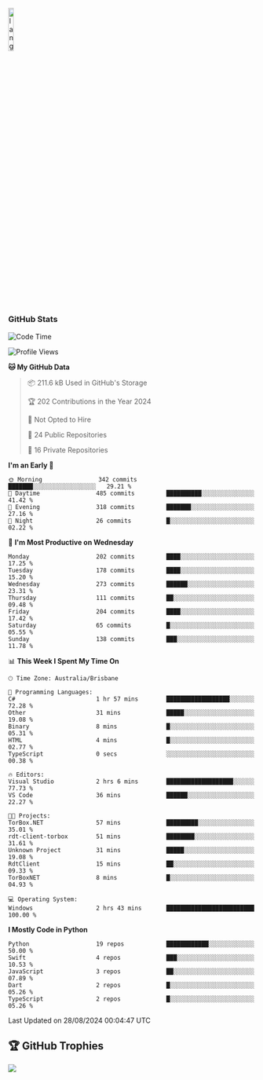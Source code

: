 <p align="left"><img width=15%" src="https://github.com/alansmathew/alansmathew/raw/master/lang.gif" alt="lang image here" /></p>

# <h3 align="left">GitHub Stats</h3>

<!--START_SECTION:waka-->
![Code Time](http://img.shields.io/badge/Code%20Time-450%20hrs%203%20mins-blue)

![Profile Views](http://img.shields.io/badge/Profile%20Views-0-blue)

**🐱 My GitHub Data** 

> 📦 211.6 kB Used in GitHub's Storage 
 > 
> 🏆 202 Contributions in the Year 2024
 > 
> 🚫 Not Opted to Hire
 > 
> 📜 24 Public Repositories 
 > 
> 🔑 16 Private Repositories 
 > 
**I'm an Early 🐤** 

```text
🌞 Morning                342 commits         ███████░░░░░░░░░░░░░░░░░░   29.21 % 
🌆 Daytime                485 commits         ██████████░░░░░░░░░░░░░░░   41.42 % 
🌃 Evening                318 commits         ███████░░░░░░░░░░░░░░░░░░   27.16 % 
🌙 Night                  26 commits          █░░░░░░░░░░░░░░░░░░░░░░░░   02.22 % 
```
📅 **I'm Most Productive on Wednesday** 

```text
Monday                   202 commits         ████░░░░░░░░░░░░░░░░░░░░░   17.25 % 
Tuesday                  178 commits         ████░░░░░░░░░░░░░░░░░░░░░   15.20 % 
Wednesday                273 commits         ██████░░░░░░░░░░░░░░░░░░░   23.31 % 
Thursday                 111 commits         ██░░░░░░░░░░░░░░░░░░░░░░░   09.48 % 
Friday                   204 commits         ████░░░░░░░░░░░░░░░░░░░░░   17.42 % 
Saturday                 65 commits          █░░░░░░░░░░░░░░░░░░░░░░░░   05.55 % 
Sunday                   138 commits         ███░░░░░░░░░░░░░░░░░░░░░░   11.78 % 
```


📊 **This Week I Spent My Time On** 

```text
🕑︎ Time Zone: Australia/Brisbane

💬 Programming Languages: 
C#                       1 hr 57 mins        ██████████████████░░░░░░░   72.28 % 
Other                    31 mins             █████░░░░░░░░░░░░░░░░░░░░   19.08 % 
Binary                   8 mins              █░░░░░░░░░░░░░░░░░░░░░░░░   05.31 % 
HTML                     4 mins              █░░░░░░░░░░░░░░░░░░░░░░░░   02.77 % 
TypeScript               0 secs              ░░░░░░░░░░░░░░░░░░░░░░░░░   00.38 % 

🔥 Editors: 
Visual Studio            2 hrs 6 mins        ███████████████████░░░░░░   77.73 % 
VS Code                  36 mins             ██████░░░░░░░░░░░░░░░░░░░   22.27 % 

🐱‍💻 Projects: 
TorBox.NET               57 mins             █████████░░░░░░░░░░░░░░░░   35.01 % 
rdt-client-torbox        51 mins             ████████░░░░░░░░░░░░░░░░░   31.61 % 
Unknown Project          31 mins             █████░░░░░░░░░░░░░░░░░░░░   19.08 % 
RdtClient                15 mins             ██░░░░░░░░░░░░░░░░░░░░░░░   09.33 % 
TorBoxNET                8 mins              █░░░░░░░░░░░░░░░░░░░░░░░░   04.93 % 

💻 Operating System: 
Windows                  2 hrs 43 mins       █████████████████████████   100.00 % 
```

**I Mostly Code in Python** 

```text
Python                   19 repos            ████████████░░░░░░░░░░░░░   50.00 % 
Swift                    4 repos             ███░░░░░░░░░░░░░░░░░░░░░░   10.53 % 
JavaScript               3 repos             ██░░░░░░░░░░░░░░░░░░░░░░░   07.89 % 
Dart                     2 repos             █░░░░░░░░░░░░░░░░░░░░░░░░   05.26 % 
TypeScript               2 repos             █░░░░░░░░░░░░░░░░░░░░░░░░   05.26 % 
```




 Last Updated on 28/08/2024 00:04:47 UTC
<!--END_SECTION:waka-->

## 🏆 GitHub Trophies

![](https://github-profile-trophy.vercel.app/?username=samh06&theme=discord&no-frame=true&no-bg=false&margin-w=4)
